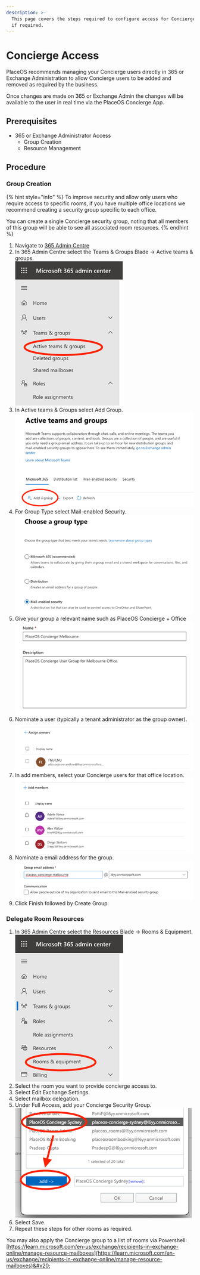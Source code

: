 ```yaml
---
description: >-
  This page covers the steps required to configure access for Concierge Users,
  if required.
---
```


# Concierge Access

PlaceOS recommends managing your Concierge users directly in 365 or Exchange Administration to allow Concierge users to be added and removed as required by the business.

Once changes are made on 365 or Exchange Admin the changes will be available to the user in real time via the PlaceOS Concierge App.

## Prerequisites

* 365 or Exchange Administrator Access
  * Group Creation
  * Resource Management

## Procedure

### Group Creation

{% hint style="info" %}
To improve security and allow only users who require access to specific rooms, if you have multiple office locations we recommend creating a security group specific to each office.

You can create a single Concierge security group, noting that all members of this group will be able to see all associated room resources.
{% endhint %}

1. Navigate to [365 Admin Centre](https://admin.microsoft.com/)
2. In 365 Admin Centre select the Teams & Groups Blade -> Active teams & groups.\
   ![](<../../.gitbook/assets/image (3) (4).png>)
3. In Active teams & Groups select Add Group.\
   ![](<../../.gitbook/assets/image (19) (1).png>)
4. For Group Type select Mail-enabled Security.\
   ![](<../../.gitbook/assets/image (7) (2).png>)
5. Give your group a relevant name such as PlaceOS Concierge + Office\
   ![](<../../.gitbook/assets/image (26).png>)
6. Nominate a user (typically a tenant administrator as the group owner).\
   ![](<../../.gitbook/assets/image (3) (2).png>)
7. &#x20;In add members, select your Concierge users for that office location.\
   ![](<../../.gitbook/assets/image (8) (2).png>)
8. Nominate a email address for the group.\
   ![](<../../.gitbook/assets/image (24).png>)
9. Click Finish followed by Create Group.

### Delegate Room Resources

1. In 365 Admin Centre select the Resources Blade -> Rooms & Equipment.\
   ![](<../../.gitbook/assets/image (6) (3) (1).png>)
2. Select the room you want to provide concierge access to.
3. Select Edit Exchange Settings.
4. Select mailbox delegation.
5. Under Full Access, add your Concierge Security Group.\
   ![](<../../.gitbook/assets/image (20) (1).png>)
6. Select Save.
7. Repeat these steps for other rooms as required.

You may also apply the Concierge group to a list of rooms via Powershell: [https://learn.microsoft.com/en-us/exchange/recipients-in-exchange-online/manage-resource-mailboxes](https://learn.microsoft.com/en-us/exchange/recipients-in-exchange-online/manage-resource-mailboxes)&#x20;

